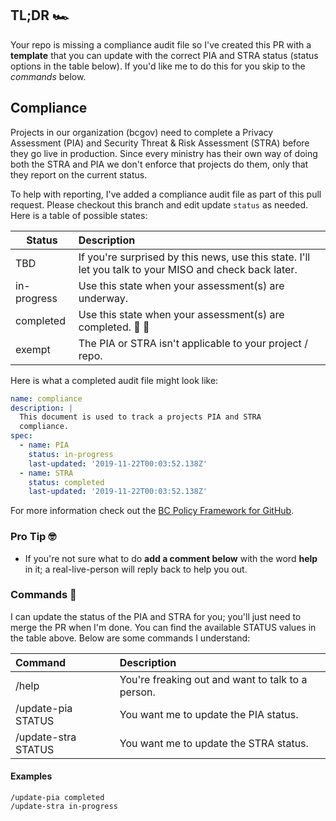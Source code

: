 ## TL;DR 🏎️

Your repo is missing a compliance audit file so I've created this PR with a **template** that you can update with the correct PIA and STRA status (status options in the table below). If you'd like me to do this for you skip to the _commands_ below.

## Compliance

Projects in our organization (bcgov) need to complete a Privacy Assessment (PIA) and Security Threat & Risk Assessment (STRA) before they go live in production. Since every ministry has their own way of doing both the STRA and PIA we don't enforce that projects do them, only that they report on the current status.

To help with reporting, I've added a compliance audit file as part of this pull request. Please checkout this branch and edit update `status` as needed. Here is a table of possible states:

| Status      | Description                                                                                            |
| ----------- | :----------------------------------------------------------------------------------------------------- |
| TBD         | If you're surprised by this news, use this state. I'll let you talk to your MISO and check back later. |
| in-progress | Use this state when your assessment(s) are underway.                                                   |
| completed   | Use this state when your assessment(s) are completed. 🙌 🎉                                            |
| exempt      | The PIA or STRA isn't applicable to your project / repo.                                               |

Here is what a completed audit file might look like:

```yaml
name: compliance
description: |
  This document is used to track a projects PIA and STRA
  compliance.
spec:
  - name: PIA
    status: in-progress
    last-updated: '2019-11-22T00:03:52.138Z'
  - name: STRA
    status: completed
    last-updated: '2019-11-22T00:03:52.138Z'
```

For more information check out the [BC Policy Framework for GitHub][1].

### Pro Tip 🤓

- If you're not sure what to do **add a comment below** with the word **help** in it; a real-live-person will reply back to help you out.

### Commands 🤖

I can update the status of the PIA and STRA for you; you'll just need to merge the PR when I'm done. You can find the available STATUS values in the table above. Below are some commands I understand:

| Command             | Description                                       |
| :------------------ | :------------------------------------------------ |
| /help               | You're freaking out and want to talk to a person. |
| /update-pia STATUS  | You want me to update the PIA status.             |
| /update-stra STATUS | You want me to update the STRA status.            |

#### Examples

```console
/update-pia completed
/update-stra in-progress
```

[1]: https://github.com/bcgov/BC-Policy-Framework-For-GitHub/tree/master/BC-Open-Source-Development-Employee-Guide
